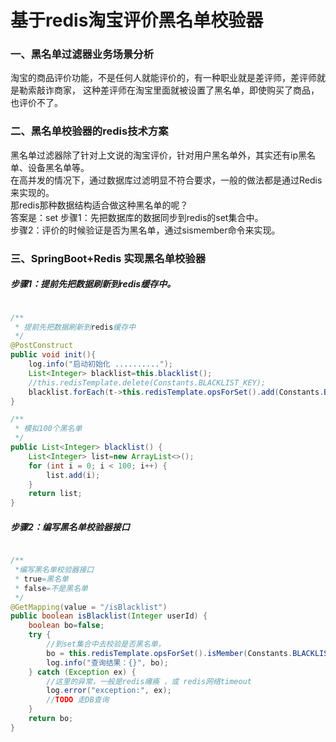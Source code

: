 

# 基于redis淘宝评价黑名单校验器
### 一、黑名单过滤器业务场景分析
淘宝的商品评价功能，不是任何人就能评价的，有一种职业就是差评师，差评师就是勒索敲诈商家，
这种差评师在淘宝里面就被设置了黑名单，即使购买了商品，也评价不了。


### 二、黑名单校验器的redis技术方案

黑名单过滤器除了针对上文说的淘宝评价，针对用户黑名单外，其实还有ip黑名单、设备黑名单等。  
在高并发的情况下，通过数据库过滤明显不符合要求，一般的做法都是通过Redis来实现的。  
那redis那种数据结构适合做这种黑名单的呢？   
答案是：set
步骤1：先把数据库的数据同步到redis的set集合中。  
步骤2：评价的时候验证是否为黑名单，通过sismember命令来实现。



### 三、SpringBoot+Redis 实现黑名单校验器
##### 步骤1：提前先把数据刷新到redis缓存中。
``` java

/**
 * 提前先把数据刷新到redis缓存中
 */
@PostConstruct
public void init(){
    log.info("启动初始化 ..........");
    List<Integer> blacklist=this.blacklist();
    //this.redisTemplate.delete(Constants.BLACKLIST_KEY);
    blacklist.forEach(t->this.redisTemplate.opsForSet().add(Constants.BLACKLIST_KEY,t));
}

/**
 * 模拟100个黑名单
 */
public List<Integer> blacklist() {
    List<Integer> list=new ArrayList<>();
    for (int i = 0; i < 100; i++) {
        list.add(i);
    }
    return list;
}
```

##### 步骤2：编写黑名单校验器接口
``` java

/**
 *编写黑名单校验器接口
 * true=黑名单
 * false=不是黑名单
 */
@GetMapping(value = "/isBlacklist")
public boolean isBlacklist(Integer userId) {
    boolean bo=false;
    try {
        //到set集合中去校验是否黑名单，
        bo = this.redisTemplate.opsForSet().isMember(Constants.BLACKLIST_KEY,userId);
        log.info("查询结果：{}", bo);
    } catch (Exception ex) {
        //这里的异常，一般是redis瘫痪 ，或 redis网络timeout
        log.error("exception:", ex);
        //TODO 走DB查询
    }
    return bo;
}
```


